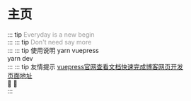 # 主页
::: tip  <span style="color:#999;font-weight: initial;">Everyday is a new begin</span>
 &ensp;                     				  
:::
::: tip <span style="color:#999;font-weight: initial;">Don't need say more</span>
&ensp;                     				  
:::
::: tip 使用说明
yarn vuepress<br>
yarn dev
&ensp;                     				  
:::
::: tip 友情提示
<a href="http://caibaojian.com/vuepress/">vuepress官网查看文档快速完成博客网页开发</a><br>
<a href="https://ttcom.github.io/blog/">页面地址</a><br>
:tada: :100:
&ensp;                     				  
:::

<img :src="$withBase('futrue.jpg')"  style="width:400px"/>
